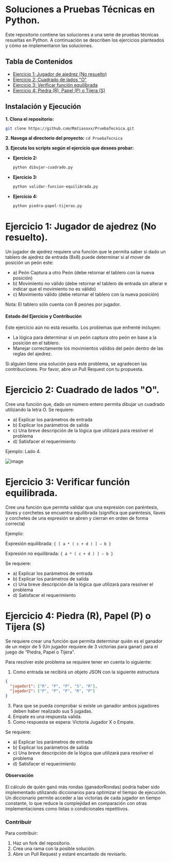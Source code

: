 # Soluciones a Pruebas Técnicas en Python.

Este repositorio contiene las soluciones a una serie de pruebas técnicas resueltas en Python. A continuación se describen los ejercicios planteados y cómo se implementaron las soluciones.
## Tabla de Contenidos
- [Ejercicio 1: Jugador de ajedrez (No resuelto)](##ejercicio-1-jugador-de-ajedrez)
- [Ejercicio 2: Cuadrado de lados "O"](##ejercicio-2-cuadrado-de-lados-o)
- [Ejercicio 3: Verificar función equilibrada](##ejercicio-3-verificar-función-equilibrada)
- [Ejercicio 4: Piedra (R), Papel (P) o Tijera (S)](##ejercicio-4-piedra-r-papel-p-o-tijera-s)

## Instalación y Ejecución

**1. Clona el repositorio:**
   ```bash
   git clone https://github.com/Matiasoxx/PruebaTecnica.git
   ```
**2. Navega al directorio del proyecto:**
 	``` cd PruebaTecnica ```
	
**3. Ejecuta los scripts según el ejercicio que desees probar:**

   - **Ejercicio 2:**
     ```bash
     python dibujar-cuadrado.py
     ```

   - **Ejercicio 3:**
     ```bash
     python validar-funcion-equilibrada.py
     ```

   - **Ejercicio 4:**
     ```bash
     python piedra-papel-tijeras.py
     ```

# Ejercicio 1: Jugador de ajedrez (No resuelto).
Un jugador de ajedrez requiere una función que le permita saber si dado un tablero de ajedrez de entrada (8x8) puede determinar si al mover de posición un peón este:

- a) Peón Captura a otro Peón (debe retornar el tablero con la nueva posición)
- b) Movimiento no válido (debe retornar el tablero de entrada sin alterar e indicar que el movimiento no es válido)
- c) Movimiento válido (debe retornar el tablero con la nueva posición)

Nota: El tablero sólo cuenta con 8 peones por jugador.

#### Estado del Ejercicio y Contribución
Este ejercicio aún no está resuelto. Los problemas que enfrenté incluyen:

- La lógica para determinar si un peón captura otro peón en base a la posición en el tablero.
- Manejar correctamente los movimientos válidos del peón dentro de las reglas del ajedrez.

Si alguien tiene una solución para este problema, se agradecen las contribuciones. Por favor, abre un Pull Request con tu propuesta.

# Ejercicio 2: Cuadrado de lados "O".
Cree una función que, dado un número entero permita dibujar un cuadrado utilizando la letra O.
Se requiere:
- a) Explicar los parámetros de entrada
- b) Explicar los parámetros de salida
- c) Una breve descripción de la lógica que utilizará para resolver el problema
- d) Satisfacer el requerimiento

Ejemplo: Lado 4.

![image](https://github.com/user-attachments/assets/b649011d-7aa7-41a4-95af-019f507add02)

# Ejercicio 3: Verificar función equilibrada.
Cree una función que permita validar que una expresión con paréntesis, llaves y corchetes se encuentra equilibrada (significa que paréntesis, llaves y corchetes de una expresión se abren y cierran en orden de forma correcta)

Ejemplo: 
	
  Expresión equilibrada: `{ [ a * ( c + d ) ] – b }`
 
  Expresión no equilibrada: `{ a * ( c + d ) ] – b }`


Se requiere:
- a) Explicar los parámetros de entrada
- b) Explicar los parámetros de salida
- c) Una breve descripción de la lógica que utilizará para resolver el problema
- d) Satisfacer el requerimiento

# Ejercicio 4: Piedra (R), Papel (P) o Tijera (S)
Se requiere crear una función que permita determinar quién es el ganador de un mejor de 5 (Un jugador requiere de 3 victorias para ganar) para el juego de “Piedra, Papel o Tijera”.

Para resolver este problema se requiere tener en cuenta lo siguiente:

1)	Como entrada se recibirá un objeto JSON con la siguiente estructura
   
```json
{
  "jugador1": ["R", "P", "P", "S", "R"],
  "jugador2": ["P", "P", "P", "R", "P"]
}
```
3)	Para que se pueda comprobar si existe un ganador ambos jugadores deben haber realizado sus 5 jugadas.
4)	Empate es una respuesta valida.
5)	Como respuesta se espera: Victoria Jugador X o Empate.

Se requiere:
- a) Explicar los parámetros de entrada
- b) Explicar los parámetros de salida
- c) Una breve descripción de la lógica que utilizará para resolver el problema
- d) Satisfacer el requerimiento

#### Observación 
El cálculo de quién ganó más rondas (ganadorRondas) podría haber sido implementado utilizando diccionarios para optimizar el tiempo de ejecución. Un diccionario permite acceder a las victorias de cada jugador en tiempo constante, lo que reduce la complejidad en comparación con otras implementaciones como listas o condicionales repetitivos.

### Contribuir
Para contribuir:
1. Haz un fork del repositorio.
2. Crea una rama con la posible solución.
3. Abre un Pull Request y estaré encantado de revisarlo.
